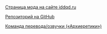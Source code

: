 [Страница мода на сайте iddqd.ru](https://i.iddqd.ru/viewtopic.php?t=1879)

[Репозиторий на GitHub](https://github.com/Nemrtvi/russian-strife)

[Команда перевода/озвучки («Архиеретики»)](https://vk.com/archheretics)